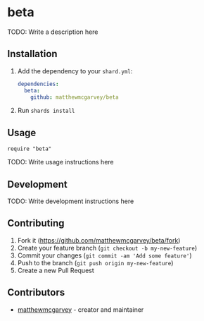 # beta

TODO: Write a description here

## Installation

1. Add the dependency to your `shard.yml`:

   ```yaml
   dependencies:
     beta:
       github: matthewmcgarvey/beta
   ```

2. Run `shards install`

## Usage

```crystal
require "beta"
```

TODO: Write usage instructions here

## Development

TODO: Write development instructions here

## Contributing

1. Fork it (<https://github.com/matthewmcgarvey/beta/fork>)
2. Create your feature branch (`git checkout -b my-new-feature`)
3. Commit your changes (`git commit -am 'Add some feature'`)
4. Push to the branch (`git push origin my-new-feature`)
5. Create a new Pull Request

## Contributors

- [matthewmcgarvey](https://github.com/matthewmcgarvey) - creator and maintainer
